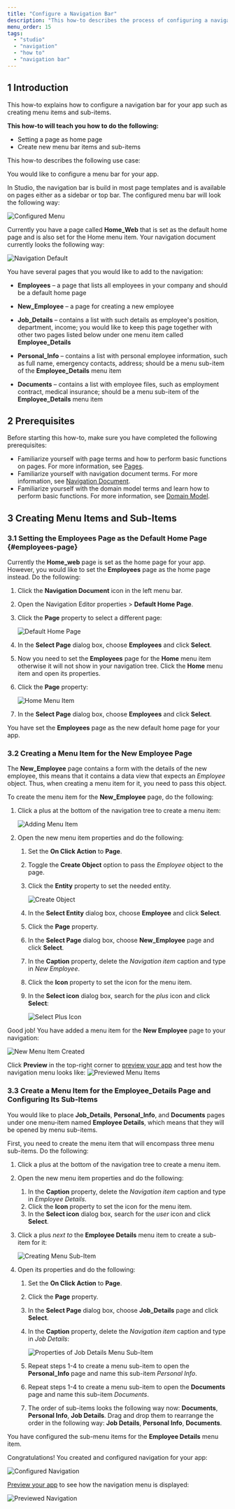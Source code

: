 ```yaml
---
title: "Configure a Navigation Bar"
description: "This how-to describes the process of configuring a navigation bar in Mendix Studio."
menu_order: 15
tags:
  - "studio"
  - "navigation"
  - "how to"
  - "navigation bar"
---
```


## 1 Introduction

This how-to explains how to configure a navigation bar for your app such as creating menu items and sub-items.

**This how-to will teach you how to do the following:**

* Setting a page as home page
* Create new menu bar items and sub-items

This how-to describes the following use case:

You would like to configure a menu bar for your app.

In Studio, the navigation bar is build in most page templates and is available on pages either as a sidebar or top bar. The configured menu bar will look the following way:

![Configured Menu](attachments/navigation-how-to-configure/navigation-previewed.png)

Currently you have a page called **Home_Web** that is set as the default home page and is also set for the Home menu item. Your navigation document currently looks the following way:

![Navigation Default](attachments/navigation-how-to-configure/navigation-default.png)

You have several pages that you would like to add to the navigation:

* **Employees** – a page that lists all employees in your company and should be a default home page

* **New_Employee** – a page for creating a new employee

* **Job_Details** – contains a list with such details as employee's position, department, income; you would like to keep this page together with other two pages listed below under one menu item called  **Employee_Details**

* **Personal_Info** – contains a list with personal employee information, such as full name, emergency contacts, address; should be a menu sub-item of the **Employee_Details** menu item

* **Documents** – contains a list with employee files, such as employment contract, medical insurance; should be a menu sub-item of the **Employee_Details** menu item

## 2 Prerequisites

Before starting this how-to, make sure you have completed the following prerequisites:

* Familiarize yourself with page terms and how to perform basic functions on pages. For more information, see [Pages](/studio/page-editor).
* Familiarize yourself with navigation document terms. For more information, see [Navigation Document](/studio/navigation).
* Familiarize yourself with the domain model terms and learn how to perform basic functions. For more information, see [Domain Model](/studio/domain-models).

## 3 Creating Menu Items and Sub-Items

### 3.1 Setting the Employees Page as the Default Home Page {#employees-page}

Currently the **Home_web** page is set as the home page for your app. However, you would like to set the **Employees** page as the home page instead. Do the following:

1. Click the **Navigation Document** icon in the left menu bar.

2. Open the Navigation Editor properties > **Default Home Page**.

3. Click the **Page** property to select a different page:

    ![Default Home Page](attachments/navigation-how-to-configure/default-home-page.png)

4. In the **Select Page** dialog box, choose **Employees** and click **Select**.

5. Now you need to set the **Employees** page for the **Home** menu item otherwise it will not show in your navigation tree. Click the **Home** menu item and open its properties.

6. Click the **Page** property:

    ![Home Menu Item](attachments/navigation-how-to-configure/home-menu-item.png)

7. In the **Select Page** dialog box, choose **Employees** and click **Select**.

You have set the **Employees** page as the new default home page for your app.

### 3.2 Creating a Menu Item for the New Employee Page

The **New_Employee** page contains a form with the details of the new employee, this means that it contains a data view that expects an *Employee* object. Thus, when creating a menu item for it, you need to pass this object.

To create the menu item for the **New_Employee** page, do the following:

1. Click a plus at the bottom of the navigation tree to create a menu item:

    ![Adding Menu Item](attachments/navigation-how-to-configure/adding-menu-item.png)

2. Open the new menu item properties and do the following:

    1.  Set the **On Click Action** to **Page**.

    2. Toggle the **Create Object** option to pass the *Employee* object to the page.

    3. Click the **Entity** property to set the needed entity.

        ![Create Object](attachments/navigation-how-to-configure/create-object.png)

    4. In the **Select Entity** dialog box, choose **Employee** and click **Select**.

    5. Click the **Page** property.

    6. In the **Select Page** dialog box, choose **New_Employee** page and click **Select**.

    7. In the **Caption** property, delete the *Navigation item* caption and type in *New Employee*.

    8. Click the **Icon** property to set the icon for the menu item.

    9. In the **Select icon** dialog box, search for the *plus* icon and click **Select**:

         ![Select Plus Icon](attachments/navigation-how-to-configure/plus-icon.png)

Good job! You have added a menu item for the **New Employee** page to your navigation:

![New Menu Item Created](attachments/navigation-how-to-configure/new-menu-item-created.png)

Click **Preview** in the top-right corner to [preview your app](/studio/publishing-app) and test how the navigation menu looks like: ![Previewed Menu Items](attachments/navigation-how-to-configure/previewed-menu-items.png)

### 3.3 Create a Menu Item for the Employee_Details Page and Configuring Its Sub-Items

You would like to place **Job_Details**, **Personal_Info**, and **Documents** pages under one menu-item named **Employee Details**, which means that they will be opened by menu sub-items.

First, you need to create the menu item that will encompass three menu sub-items. Do the following:

1. Click a plus at the bottom of the navigation tree to create a menu item.

2. Open the new menu item properties and do the following:

    1. In the **Caption** property, delete the *Navigation item* caption and type in *Employee Details*.
    2. Click the **Icon** property to set the icon for the menu item.
    3. In the **Select icon** dialog box, search for the *user* icon and click **Select**.

3. Click a plus *next to* the **Employee Details** menu item to create a sub-item for it:

    ![Creating Menu Sub-Item](attachments/navigation-how-to-configure/creating-menu-sub-item.png)

4. Open its properties and do the following:

    1. Set the **On Click Action** to **Page**.

    2. Click the **Page** property.

    3. In the **Select Page** dialog box, choose **Job_Details** page and click **Select**.

    4. In the **Caption** property, delete the *Navigation item* caption and type in *Job Details*:

        ![Properties of Job Details Menu Sub-Item](attachments/navigation-how-to-configure/job-details-menu-item-properties.png)

    5. Repeat steps 1-4 to create a menu sub-item to open the **Personal_Info** page and name this sub-item *Personal Info*.

    6. Repeat steps 1-4 to create a menu sub-item to open the **Documents** page and name this sub-item *Documents*.

    7. The order of sub-items looks the following way now: **Documents**, **Personal Info**, **Job Details**. Drag and drop them to rearrange the order in the following way: **Job Details**, **Personal Info**, **Documents**.

You have configured the sub-menu items for the **Employee Details** menu item.

Congratulations! You created and configured navigation for your app:

![Configured Navigation](attachments/navigation-how-to-configure/configured-navigation.png)

[Preview your app](/studio/publishing-app) to see how the navigation menu is displayed:

![Previewed Navigation](attachments/navigation-how-to-configure/navigation-previewed.png)


